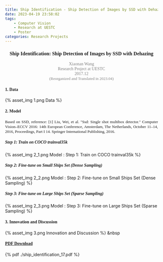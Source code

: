 ```yaml
---
title: Ship Identification - Ship Detection of Images by SSD with Dehazing
date: 2023-04-19 23:58:02
tags: 
    - Computer Vision
    - Research at UESTC
    - Poster
categories: Research Projects
---
```

### <center><font face="Times">Ship Identification: Ship Detection of Images by SSD with Dehazing</font></center>
<center><font face="Times" color=gray>Xiaonan Wang</font></center>
<center><font face="Times" color=gray>Research Project at UESTC</font></center>
<center><font face="Times" color=gray>2017.12</font></center>
<center><font face="Times" color=gray size=2>(Reorganized and Translated in 2023.04)</font></center>

#### <font face="Times">1. Data</font>

{% asset_img 1.png Data %}

#### <font face="Times">2. Model</font>

<font face="Times" size=2><div style="text-align: justify">Based on SSD, reference: [1] Liu, Wei, et al. "Ssd: Single shot multibox detector." Computer Vision–ECCV 2016: 14th European Conference, Amsterdam, The Netherlands, October 11–14, 2016, Proceedings, Part I 14. Springer International Publishing, 2016.</div></font>

##### <font face="Times">Step 1: Train on COCO trainval35k</font>

{% asset_img 2_1.png Model : Step 1: Train on COCO trainval35k %}

##### <font face="Times">Step 2: Fine-tune on Small Ships Set (Dense Sampling)</font>

{% asset_img 2_2.png Model : Step 2: Fine-tune on Small Ships Set (Dense Sampling) %}

##### <font face="Times">Step 3: Fine-tune on Large Ships Set (Sparse Sampling)</font>

{% asset_img 2_3.png Model : Step 3: Fine-tune on Large Ships Set (Sparse Sampling) %}

#### <font face="Times">3. Innovation and Discussion</font>

{% asset_img 3.png Innovation and Discussion %} &nbsp

#### <font face="Times">[PDF Download](https://nicewang.github.io/niceproject/docs/ship_identification_17.pdf)</font>

{% pdf ./ship_identification_17.pdf %}